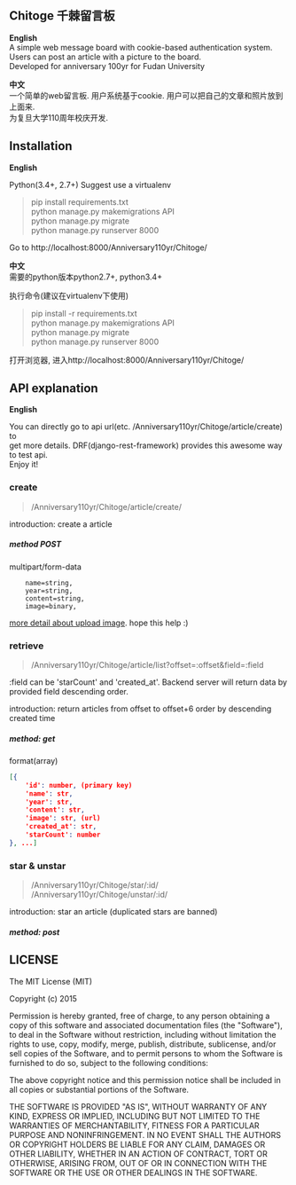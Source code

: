 ## Chitoge 千棘留言板

**English**  
A simple web message board with cookie-based authentication system. Users can post an article with a picture to the board.  
Developed for anniversary 100yr for Fudan University

**中文**  
一个简单的web留言板. 用户系统基于cookie. 用户可以把自己的文章和照片放到上面来.  
为复旦大学110周年校庆开发.



## Installation

**English**  

Python(3.4+, 2.7+)
Suggest use a virtualenv

> pip install requirements.txt  
> python manage.py makemigrations API  
> python manage.py migrate  
> python manage.py runserver 8000  

Go to http://localhost:8000/Anniversary110yr/Chitoge/


**中文**  
需要的python版本python2.7+, python3.4+

执行命令(建议在virtualenv下使用)

> pip install -r requirements.txt  
> python manage.py makemigrations API  
> python manage.py migrate  
> python manage.py runserver 8000  

打开浏览器, 进入http://localhost:8000/Anniversary110yr/Chitoge/




## API explanation
**English**

You can directly go to api url(etc. /Anniversary110yr/Chitoge/article/create) to   
get more details. DRF(django-rest-framework) provides this awesome way to test api.  
Enjoy it!

### create
> /Anniversary110yr/Chitoge/article/create/

introduction: create a article

##### method POST
multipart/form-data
```form
	name=string,
	year=string,
	content=string,
	image=binary,
```

[more detail about upload image](http://stackoverflow.com/questions/20473572/django-rest-framework-file-upload). hope this help :) 

### retrieve  
> /Anniversary110yr/Chitoge/article/list?offset=:offset&field=:field

:field can be 'starCount' and 'created_at'. Backend server will return data by provided field descending order.


introduction: return articles from offset to offset+6 order by descending created time

##### method: get

format(array)  

```json
[{ 
	'id': number, (primary key)  
	'name': str,   
	'year': str,   
	'content': str,   
	'image': str, (url)
	'created_at': str,
	'starCount': number
}, ...]
```

### star & unstar

> /Anniversary110yr/Chitoge/star/:id/  
> /Anniversary110yr/Chitoge/unstar/:id/  

introduction: star an article (duplicated stars are banned)

##### method: post


## LICENSE

The MIT License (MIT)

Copyright (c) 2015 

Permission is hereby granted, free of charge, to any person obtaining a copy
of this software and associated documentation files (the "Software"), to deal
in the Software without restriction, including without limitation the rights
to use, copy, modify, merge, publish, distribute, sublicense, and/or sell
copies of the Software, and to permit persons to whom the Software is
furnished to do so, subject to the following conditions:

The above copyright notice and this permission notice shall be included in all
copies or substantial portions of the Software.

THE SOFTWARE IS PROVIDED "AS IS", WITHOUT WARRANTY OF ANY KIND, EXPRESS OR
IMPLIED, INCLUDING BUT NOT LIMITED TO THE WARRANTIES OF MERCHANTABILITY,
FITNESS FOR A PARTICULAR PURPOSE AND NONINFRINGEMENT. IN NO EVENT SHALL THE
AUTHORS OR COPYRIGHT HOLDERS BE LIABLE FOR ANY CLAIM, DAMAGES OR OTHER
LIABILITY, WHETHER IN AN ACTION OF CONTRACT, TORT OR OTHERWISE, ARISING FROM,
OUT OF OR IN CONNECTION WITH THE SOFTWARE OR THE USE OR OTHER DEALINGS IN THE
SOFTWARE.

